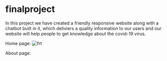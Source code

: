# finalproject
In this project we have created a friendly responsive website along with a chatbot built in it, which deliviers a quality information to our users and our website will help people to get knowledge about the covid-19 virus.


Home page:
![frt](https://user-images.githubusercontent.com/102215785/203600927-ea68563b-721c-4eb0-a903-b3668f1f7a5c.jpg)


About page:

